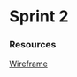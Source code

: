 <h1>Sprint 2</h1>

<h3>Resources</h3>
<a href="https://drive.google.com/drive/folders/10UROBaFZelTB_AZ8dJfg_5a5HOUPa2Cj">Wireframe</a>